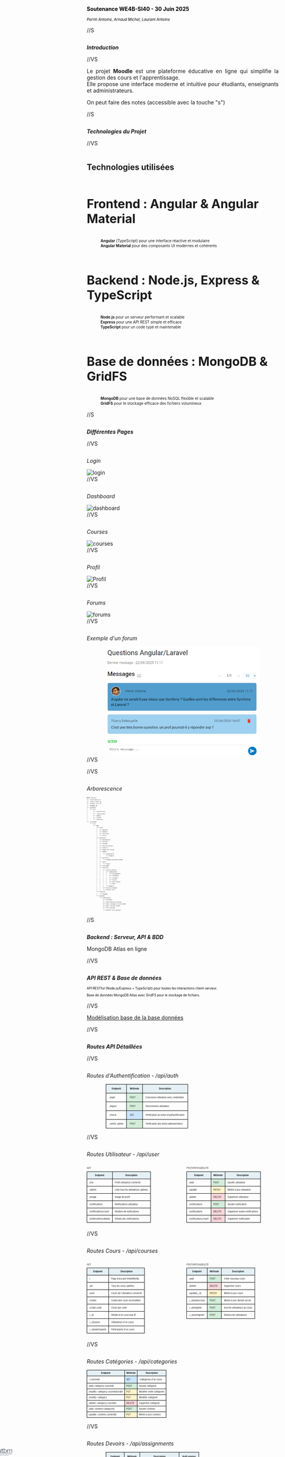 <style>
p {
  text-align: justify;
}
img {
  display: block;
  margin-left: auto;
  margin-right: auto;
  max-width: 100%;
}
h1, h2, h3, h4, h5, h6 {
  text-align: center;
  margin-top: 2em;
  margin-bottom: 1em;
  text-align: initial;
}
ul, ol {
  margin-left: 2em;
  margin-top: 0.2em;   
  margin-bottom: 0.2em;
  padding-top: 0;
  padding-bottom: 0;
}
li {
  margin-top: 0.1em;
  margin-bottom: 0.1em;
  padding-top: 0;
  padding-bottom: 0;
}
table {
  margin-left: auto;
  margin-right: auto;
}
@page {
  @bottom-center {
    content: counter(page);
  }
}
pre, code {
  max-width: 100% !important;
  width: 100% !important;
  display: block;
  box-sizing: border-box;
  font-size: 0.5em;
  line-height: 1.5;
}
</style>
<img src="img/forum_detail.png" alt="forums" style="max-width:0 %; width:0%;">

<!-- -------------------------INTRO------------------------------ -->
<section data-background-image="https://chaelpixserver.ddns.net/filetransfer/data/sy43/moodle.png" style="width: 80%;">
    <br><br><br><br><br><br><br>
    <h4 style="color: black;"> Soutenance WE4B-SI40 - 30 Juin 2025 </h4>
    <p style="font-size: 0.7em; color: black;"> <i>Perrin Antoine, Arnaud Michel, Laurant Antoine </i></p>
</section>

//S

<h5>Introduction</h5>

//VS


Le projet **Moodle** est une plateforme éducative en ligne qui simplifie la gestion des cours et l'apprentissage.  
Elle propose une interface moderne et intuitive pour étudiants, enseignants et administrateurs.


<aside class="notes">
   On peut faire des notes (accessible avec la touche "s")
</aside>

//S

<h5>Technologies du Projet</h5>

//VS

## Technologies utilisées

<h3 style="font-size: 32px">Frontend : Angular & Angular Material</h3>
<ul style="font-size: 0.7em; list-style-type: none; align-items: flex-start; display: flex; flex-direction: column;">
    <li><b>Angular</b> (TypeScript) pour une interface réactive et modulaire</li>
    <li><b>Angular Material</b> pour des composants UI modernes et cohérents</li>
</ul>

<h3 style="font-size: 32px">Backend : Node.js, Express & TypeScript</h3>
<ul style="font-size: 0.7em; list-style-type: none; align-items: flex-start; display: flex; flex-direction: column;">
    <li><b>Node.js</b> pour un serveur performant et scalable</li>
    <li><b>Express</b> pour une API REST simple et efficace</li>
    <li><b>TypeScript</b> pour un code typé et maintenable</li>
</ul>

<h3 style="font-size: 32px">Base de données : MongoDB & GridFS</h3>
<ul style="font-size: 0.7em; list-style-type: none; align-items: flex-start; display: flex; flex-direction: column;">
    <li><b>MongoDB</b> pour une base de données NoSQL flexible et scalable</li>
    <li><b>GridFS</b> pour le stockage efficace des fichiers volumineux</li>
</ul>

//S

<h5>Différentes Pages</h5>

//VS

<h6>Login</h6>
    <img src="https://rapport-si40.arnaudmichel.fr/images/image%20login.png" alt="login" style="max-width: 100%;">
//VS

<h6>Dashboard</h6>
    <img src="https://rapport-si40.arnaudmichel.fr/images/dashboard.png" alt="dashboard" style="max-width: 100%;">
//VS
<h6>Courses</h6>
    <img src="https://rapport-si40.arnaudmichel.fr/images/liste_cours.png" alt="courses" style="max-width: 100%;">
//VS
<h6>Profil</h6>
    <img src="https://rapport-si40.arnaudmichel.fr/images/image%20profile.png" alt="Profil" style="max-width: 100%;">
//VS
<h6>Forums</h6>
    <img src="https://rapport-si40.arnaudmichel.fr/images/forums.png" alt="forums" style="max-width: 100%;">
//VS
<h6>Exemple d'un forum</h6>
    <img src="img/forum_detail.png" alt="forums" style="max-width: 80%; width:80%;">
//VS



//VS

<h6> Arborescence </h6>

```plaintext[1:1,2-4 | 6, 13 | 6-12 | 13 | 16-20 | 21-28, 31, 33, 35-36 | 36-47 | 48-57]
WE4B-Project
├── start-back.sh
├── start-front.sh
├── install-all.sh
├── README.md
├── backend
│   └── src
│       ├── controllers
│       ├── _devscripts
│       ├── models
│       ├── routes
│       └── services
└── frontend
    └── src
        └───app
            ├───core
            │   ├───guards
            │   ├───models
            │   ├───services
            │   └───utils
            ├───features
            │   ├───dashboard
            │   ├───forums
            │   ├───grades
            │   ├───notifications
            │   ├───others
            │   ├───page-not-found
            │   ├───admin
            │   │   └───components
            │   │       └───modals
            │   ├───profile
            │   │   └───change-password-modal
            │   ├───auth
            │   │   └───login
            │   ├───calendar
            │   ├───courses
            │   │   ├───course-detail
            │   │   │   ├───components
            │   │   │   │   ├───assignment
            │   │   │   │   ├───category
            │   │   │   │   ├───content
            │   │   │   │   ├───forum
            │   │   │   │   ├───pdf-viewer
            │   │   │   │   └───post
            │   │   │   └───modals
            │   │   ├───course-element
            │   │   └───course-list
            ├───layouts
            │   └───header
            └───shared
                └───components
                    ├───calendar
                    ├───confirmation-dialog
                    ├───edit-category-title-modal
                    ├───edit-content-modal
                    ├───file-upload
                    └───gridfs-file-upload
```


//S

<h5> Backend : Serveur, API & BDD </h5>

<aside class="notes">
    MongoDB Atlas en ligne
</aside>


//VS

<h5> API REST & Base de données </h5> <!-- (Critère : Intégration BDD) -->

<p style = "color: black; font-size:0.6em">API RESTful (Node.js/Express + TypeScript) pour toutes les interactions client-serveur.</p>
<p style = "color: black; font-size:0.6em">Base de données MongoDB Atlas avec GridFS pour le stockage de fichiers.</p>

//VS

[Modélisation base de la base données](https://rapport-si40.arnaudmichel.fr/modelisationdonnees.html#sch-ma-g-n-ral-de-la-base-de-donn-es)

//VS

<h5>Routes API Détaillées</h5>

//VS

<h6>Routes d'Authentification - /api/auth</h6>

<table class="api-table" style="width: 80%; margin: 0 auto; font-size: 0.4em;">
    <thead>
        <tr style="background-color: rgb(228, 240, 245);">
            <th style="border: 1px solid black; padding: 8px;">Endpoint</th>
            <th style="border: 1px solid black; padding: 8px;">Méthode</th>
            <th style="border: 1px solid black; padding: 8px;">Description</th>
        </tr>
    </thead>
    <tbody>
        <tr>
            <td style="border: 1px solid black; padding: 8px;">/login</td>
            <td style="border: 1px solid black; padding: 8px; background-color: #d4edda;">POST</td>
            <td style="border: 1px solid black; padding: 8px;">Connexion utilisateur avec credentials</td>
        </tr>
        <tr>
            <td style="border: 1px solid black; padding: 8px;">/logout</td>
            <td style="border: 1px solid black; padding: 8px; background-color: #d4edda;">POST</td>
            <td style="border: 1px solid black; padding: 8px;">Déconnexion utilisateur</td>
        </tr>
        <tr>
            <td style="border: 1px solid black; padding: 8px;">/check</td>
            <td style="border: 1px solid black; padding: 8px; background-color: #cce5ff;">GET</td>
            <td style="border: 1px solid black; padding: 8px;">Vérification du token d'authentification</td>
        </tr>
        <tr>
            <td style="border: 1px solid black; padding: 8px;">/verify-admin</td>
            <td style="border: 1px solid black; padding: 8px; background-color: #d4edda;">POST</td>
            <td style="border: 1px solid black; padding: 8px;">Vérification des droits administrateur</td>
        </tr>
    </tbody>
</table>

//VS

<h6>Routes Utilisateur - /api/user</h6>

<div style="display: flex; gap: 20px;">
    <div style="flex: 1;">
        <h6 style="font-size: 0.4em;">GET</h6>
        <table class="api-table" style="width: 100%; font-size: 0.4em;">
            <thead>
                <tr style="background-color: rgb(228, 240, 245);">
                    <th style="border: 1px solid black; padding: 6px;">Endpoint</th>
                    <th style="border: 1px solid black; padding: 6px;">Description</th>
                </tr>
            </thead>
            <tbody>
                <tr>
                    <td style="border: 1px solid black; padding: 6px;">/me</td>
                    <td style="border: 1px solid black; padding: 6px;">Profil utilisateur connecté</td>
                </tr>
                <tr>
                    <td style="border: 1px solid black; padding: 6px;">/admin</td>
                    <td style="border: 1px solid black; padding: 6px;">Liste tous les utilisateurs (admin)</td>
                </tr>
                <tr>
                    <td style="border: 1px solid black; padding: 6px;">/image</td>
                    <td style="border: 1px solid black; padding: 6px;">Image de profil</td>
                </tr>
                <tr>
                    <td style="border: 1px solid black; padding: 6px;">/notifications</td>
                    <td style="border: 1px solid black; padding: 6px;">Notifications utilisateur</td>
                </tr>
                <tr>
                    <td style="border: 1px solid black; padding: 6px;">/notifications/count</td>
                    <td style="border: 1px solid black; padding: 6px;">Nombre de notifications</td>
                </tr>
                <tr>
                    <td style="border: 1px solid black; padding: 6px;">/notifications/details</td>
                    <td style="border: 1px solid black; padding: 6px;">Détails des notifications</td>
                </tr>
            </tbody>
        </table>
    </div>
    <div style="flex: 1;">
        <h6 style="font-size: 0.4em;">POST/PATCH/DELETE</h6>
        <table class="api-table" style="width: 100%; font-size: 0.4em;">
            <thead>
                <tr style="background-color: rgb(228, 240, 245);">
                    <th style="border: 1px solid black; padding: 6px;">Endpoint</th>
                    <th style="border: 1px solid black; padding: 6px;">Méthode</th>
                    <th style="border: 1px solid black; padding: 6px;">Description</th>
                </tr>
            </thead>
            <tbody>
                <tr>
                    <td style="border: 1px solid black; padding: 6px;">/add</td>
                    <td style="border: 1px solid black; padding: 6px; background-color: #d4edda;">POST</td>
                    <td style="border: 1px solid black; padding: 6px;">Ajouter utilisateur</td>
                </tr>
                <tr>
                    <td style="border: 1px solid black; padding: 6px;">/update</td>
                    <td style="border: 1px solid black; padding: 6px; background-color: #fff3cd;">PATCH</td>
                    <td style="border: 1px solid black; padding: 6px;">Mettre à jour utilisateur</td>
                </tr>
                <tr>
                    <td style="border: 1px solid black; padding: 6px;">/delete</td>
                    <td style="border: 1px solid black; padding: 6px; background-color: #f8d7da;">DELETE</td>
                    <td style="border: 1px solid black; padding: 6px;">Supprimer utilisateur</td>
                </tr>
                <tr>
                    <td style="border: 1px solid black; padding: 6px;">/notifications</td>
                    <td style="border: 1px solid black; padding: 6px; background-color: #d4edda;">POST</td>
                    <td style="border: 1px solid black; padding: 6px;">Ajouter notification</td>
                </tr>
                <tr>
                    <td style="border: 1px solid black; padding: 6px;">/notifications</td>
                    <td style="border: 1px solid black; padding: 6px; background-color: #f8d7da;">DELETE</td>
                    <td style="border: 1px solid black; padding: 6px;">Supprimer toutes notifications</td>
                </tr>
                <tr>
                    <td style="border: 1px solid black; padding: 6px;">/notifications/:hash</td>
                    <td style="border: 1px solid black; padding: 6px; background-color: #f8d7da;">DELETE</td>
                    <td style="border: 1px solid black; padding: 6px;">Supprimer notification</td>
                </tr>
            </tbody>
        </table>
    </div>
</div>

//VS

<h6>Routes Cours - /api/courses</h6>

<div style="display: flex; gap: 20px;">
    <div style="flex: 1;">
        <h6 style="font-size: 0.4em;">GET</h6>
        <table class="api-table" style="width: 100%; font-size: 0.4em;">
            <thead>
                <tr style="background-color: rgb(228, 240, 245);">
                    <th style="border: 1px solid black; padding: 6px;">Endpoint</th>
                    <th style="border: 1px solid black; padding: 6px;">Description</th>
                </tr>
            </thead>
            <tbody>
                <tr>
                    <td style="border: 1px solid black; padding: 6px;">/</td>
                    <td style="border: 1px solid black; padding: 6px;">Page d'accueil (HelloWorld)</td>
                </tr>
                <tr>
                    <td style="border: 1px solid black; padding: 6px;">/all</td>
                    <td style="border: 1px solid black; padding: 6px;">Tous les cours (admin)</td>
                </tr>
                <tr>
                    <td style="border: 1px solid black; padding: 6px;">/user</td>
                    <td style="border: 1px solid black; padding: 6px;">Cours de l'utilisateur connecté</td>
                </tr>
                <tr>
                    <td style="border: 1px solid black; padding: 6px;">/codes</td>
                    <td style="border: 1px solid black; padding: 6px;">Codes des cours accessibles</td>
                </tr>
                <tr>
                    <td style="border: 1px solid black; padding: 6px;">/code/:code</td>
                    <td style="border: 1px solid black; padding: 6px;">Cours par code</td>
                </tr>
                <tr>
                    <td style="border: 1px solid black; padding: 6px;">/:_id</td>
                    <td style="border: 1px solid black; padding: 6px;">Détails d'un cours par ID</td>
                </tr>
                <tr>
                    <td style="border: 1px solid black; padding: 6px;">/:_id/users</td>
                    <td style="border: 1px solid black; padding: 6px;">Utilisateurs d'un cours</td>
                </tr>
                <tr>
                    <td style="border: 1px solid black; padding: 6px;">/:_id/participants</td>
                    <td style="border: 1px solid black; padding: 6px;">Participants d'un cours</td>
                </tr>
            </tbody>
        </table>
    </div>
    <div style="flex: 1;">
        <h6 style="font-size: 0.4em;">POST/PATCH/DELETE</h6>
        <table class="api-table" style="width: 100%; font-size: 0.4em;">
            <thead>
                <tr style="background-color: rgb(228, 240, 245);">
                    <th style="border: 1px solid black; padding: 6px;">Endpoint</th>
                    <th style="border: 1px solid black; padding: 6px;">Méthode</th>
                    <th style="border: 1px solid black; padding: 6px;">Description</th>
                </tr>
            </thead>
            <tbody>
                <tr>
                    <td style="border: 1px solid black; padding: 6px;">/add</td>
                    <td style="border: 1px solid black; padding: 6px; background-color: #d4edda;">POST</td>
                    <td style="border: 1px solid black; padding: 6px;">Créer nouveau cours</td>
                </tr>
                <tr>
                    <td style="border: 1px solid black; padding: 6px;">/delete</td>
                    <td style="border: 1px solid black; padding: 6px; background-color: #f8d7da;">DELETE</td>
                    <td style="border: 1px solid black; padding: 6px;">Supprimer cours</td>
                </tr>
                <tr>
                    <td style="border: 1px solid black; padding: 6px;">/update/:_id</td>
                    <td style="border: 1px solid black; padding: 6px; background-color: #fff3cd;">PATCH</td>
                    <td style="border: 1px solid black; padding: 6px;">Mettre à jour cours</td>
                </tr>
                <tr>
                    <td style="border: 1px solid black; padding: 6px;">/:_id/lastaccess</td>
                    <td style="border: 1px solid black; padding: 6px; background-color: #d4edda;">POST</td>
                    <td style="border: 1px solid black; padding: 6px;">Mettre à jour dernier accès</td>
                </tr>
                <tr>
                    <td style="border: 1px solid black; padding: 6px;">/:_id/register</td>
                    <td style="border: 1px solid black; padding: 6px; background-color: #d4edda;">POST</td>
                    <td style="border: 1px solid black; padding: 6px;">Inscrire utilisateurs au cours</td>
                </tr>
                <tr>
                    <td style="border: 1px solid black; padding: 6px;">/:_id/unregister</td>
                    <td style="border: 1px solid black; padding: 6px; background-color: #d4edda;">POST</td>
                    <td style="border: 1px solid black; padding: 6px;">Désinscrire utilisateurs</td>
                </tr>
            </tbody>
        </table>
    </div>
</div>

//VS

<h6>Routes Catégories - /api/categories</h6>

<div style="flex: 1;">
    <table class="api-table" style="width: 100%; font-size: 0.4em;">
        <thead>
            <tr style="background-color: rgb(228, 240, 245);">
                <th style="border: 1px solid black; padding: 4px;">Endpoint</th>
                <th style="border: 1px solid black; padding: 4px;">Méthode</th>
                <th style="border: 1px solid black; padding: 4px;">Description</th>
            </tr>
        </thead>
        <tbody>
            <tr>
                <td style="border: 1px solid black; padding: 6px;">/:courseId</td>
                <td style="border: 1px solid black; padding: 4px; background-color: #cce5ff;">GET</td>
                <td style="border: 1px solid black; padding: 6px;">Catégories d'un cours</td>
            </tr>
            <tr>
                <td style="border: 1px solid black; padding: 4px;">/add-category/:courseId</td>
                <td style="border: 1px solid black; padding: 4px; background-color: #d4edda;">POST</td>
                <td style="border: 1px solid black; padding: 4px;">Ajouter catégorie</td>
            </tr>
            <tr>
                <td style="border: 1px solid black; padding: 4px;">/modify-category/:courseId/order</td>
                <td style="border: 1px solid black; padding: 4px; background-color: #fff3cd;">PUT</td>
                <td style="border: 1px solid black; padding: 4px;">Modifier ordre catégories</td>
            </tr>
            <tr>
                <td style="border: 1px solid black; padding: 4px;">/modify-category</td>
                <td style="border: 1px solid black; padding: 4px; background-color: #fff3cd;">PUT</td>
                <td style="border: 1px solid black; padding: 4px;">Modifier catégorie</td>
            </tr>
            <tr>
                <td style="border: 1px solid black; padding: 4px;">/delete-category/:courseId</td>
                <td style="border: 1px solid black; padding: 4px; background-color: #f8d7da;">DELETE</td>
                <td style="border: 1px solid black; padding: 4px;">Supprimer catégorie</td>
            </tr>
            <tr>
                <td style="border: 1px solid black; padding: 4px;">/add-content/:categoryId</td>
                <td style="border: 1px solid black; padding: 4px; background-color: #d4edda;">POST</td>
                <td style="border: 1px solid black; padding: 4px;">Ajouter contenu</td>
            </tr>
            <tr>
                <td style="border: 1px solid black; padding: 4px;">/update-content/:contentId</td>
                <td style="border: 1px solid black; padding: 4px; background-color: #fff3cd;">PUT</td>
                <td style="border: 1px solid black; padding: 4px;">Mettre à jour contenu</td>
            </tr>
        </tbody>
    </table>
</div>

//VS

<h6>Routes Devoirs - /api/assignments</h6>

<table class="api-table" style="width: 80%; margin: 0 auto; font-size: 0.4em;">
    <thead>
        <tr style="background-color: rgb(228, 240, 245);">
            <th style="border: 1px solid black; padding: 8px;">Endpoint</th>
            <th style="border: 1px solid black; padding: 8px;">Méthode</th>
            <th style="border: 1px solid black; padding: 8px;">Description</th>
            <th style="border: 1px solid black; padding: 8px;">Auth requise</th>
        </tr>
    </thead>
    <tbody>
        <tr>
            <td style="border: 1px solid black; padding: 8px;">/</td>
            <td style="border: 1px solid black; padding: 8px; background-color: #cce5ff;">GET</td>
            <td style="border: 1px solid black; padding: 8px;">Obtenir tous les devoirs</td>
            <td style="border: 1px solid black; padding: 8px;">Non</td>
        </tr>
        <tr>
            <td style="border: 1px solid black; padding: 8px;">/:id</td>
            <td style="border: 1px solid black; padding: 8px; background-color: #cce5ff;">GET</td>
            <td style="border: 1px solid black; padding: 8px;">Obtenir devoir par ID</td>
            <td style="border: 1px solid black; padding: 8px;">Non</td>
        </tr>
        <tr>
            <td style="border: 1px solid black; padding: 8px;">/content/:id</td>
            <td style="border: 1px solid black; padding: 8px; background-color: #cce5ff;">GET</td>
            <td style="border: 1px solid black; padding: 8px;">Obtenir devoir par ID de contenu</td>
            <td style="border: 1px solid black; padding: 8px;">Non</td>
        </tr>
        <tr>
            <td style="border: 1px solid black; padding: 8px;">/</td>
            <td style="border: 1px solid black; padding: 8px; background-color: #d4edda;">POST</td>
            <td style="border: 1px solid black; padding: 8px;">Créer nouveau devoir</td>
            <td style="border: 1px solid black; padding: 8px;">Oui</td>
        </tr>
        <tr>
            <td style="border: 1px solid black; padding: 8px;">/:id</td>
            <td style="border: 1px solid black; padding: 8px; background-color: #fff3cd;">PUT</td>
            <td style="border: 1px solid black; padding: 8px;">Mettre à jour devoir</td>
            <td style="border: 1px solid black; padding: 8px;">Oui</td>
        </tr>
        <tr>
            <td style="border: 1px solid black; padding: 8px;">/:id</td>
            <td style="border: 1px solid black; padding: 8px; background-color: #f8d7da;">DELETE</td>
            <td style="border: 1px solid black; padding: 8px;">Supprimer devoir</td>
            <td style="border: 1px solid black; padding: 8px;">Oui</td>
        </tr>
    </tbody>
</table>

//VS

<h6>Routes Soumissions - /api/user-assignments</h6>

<table class="api-table" style="width: 90%; margin: 0 auto; font-size: 0.4em;">
    <thead>
        <tr style="background-color: rgb(228, 240, 245);">
            <th style="border: 1px solid black; padding: 6px;">Endpoint</th>
            <th style="border: 1px solid black; padding: 6px;">Méthode</th>
            <th style="border: 1px solid black; padding: 6px;">Description</th>
        </tr>
    </thead>
    <tbody>
        <tr>
            <td style="border: 1px solid black; padding: 6px;">/add-to-students</td>
            <td style="border: 1px solid black; padding: 6px; background-color: #d4edda;">POST</td>
            <td style="border: 1px solid black; padding: 6px;">Ajouter devoir à tous les étudiants d'un cours</td>
        </tr>
        <tr>
            <td style="border: 1px solid black; padding: 6px;">/student-assignment/:courseId/:assignmentId</td>
            <td style="border: 1px solid black; padding: 6px; background-color: #cce5ff;">GET</td>
            <td style="border: 1px solid black; padding: 6px;">Obtenir devoir d'un étudiant spécifique</td>
        </tr>
        <tr>
            <td style="border: 1px solid black; padding: 6px;">/all-students/:courseId/:assignmentId</td>
            <td style="border: 1px solid black; padding: 6px; background-color: #cce5ff;">GET</td>
            <td style="border: 1px solid black; padding: 6px;">Obtenir tous les devoirs des étudiants</td>
        </tr>
        <tr>
            <td style="border: 1px solid black; padding: 6px;">/update/:courseId/:assignmentId/:studentIne</td>
            <td style="border: 1px solid black; padding: 6px; background-color: #fff3cd;">PUT</td>
            <td style="border: 1px solid black; padding: 6px;">Mettre à jour soumission d'un étudiant</td>
        </tr>
        <tr>
            <td style="border: 1px solid black; padding: 6px;">/grades</td>
            <td style="border: 1px solid black; padding: 6px; background-color: #cce5ff;">GET</td>
            <td style="border: 1px solid black; padding: 6px;">Obtenir toutes les notes d'un étudiant</td>
        </tr>
    </tbody>
</table>

//VS

<h6>Routes Fichiers - /api/files</h6>

<div style="display: flex; gap: 20px; font-size: 0.8em;">
    <div style="flex: 1;">
        <h6 style="font-size: 0.6em;">GET</h6>
        <table class="api-table" style="width: 100%; font-size: 0.6em;">
            <thead>
                <tr style="background-color: rgb(228, 240, 245);">
                    <th style="border: 1px solid black; padding: 6px;">Endpoint</th>
                    <th style="border: 1px solid black; padding: 6px;">Description</th>
                </tr>
            </thead>
            <tbody>
                <tr>
                    <td style="border: 1px solid black; padding: 6px;">/</td>
                    <td style="border: 1px solid black; padding: 6px;">Lister fichiers avec filtres</td>
                </tr>
                <tr>
                    <td style="border: 1px solid black; padding: 6px;">/:fileId</td>
                    <td style="border: 1px solid black; padding: 6px;">Télécharger fichier par ID</td>
                </tr>
                <tr>
                    <td style="border: 1px solid black; padding: 6px;">/:fileId/metadata</td>
                    <td style="border: 1px solid black; padding: 6px;">Métadonnées d'un fichier</td>
                </tr>
                <tr>
                    <td style="border: 1px solid black; padding: 6px;">/admin/stats</td>
                    <td style="border: 1px solid black; padding: 6px;">Statistiques de stockage (admin)</td>
                </tr>
            </tbody>
        </table>
    </div>
    <div style="flex: 1;">
        <h6 style="font-size: 0.6em;">POST/PUT/DELETE</h6>
        <table class="api-table" style="width: 100%; font-size: 0.6em;">
            <thead>
                <tr style="background-color: rgb(228, 240, 245);">
                    <th style="border: 1px solid black; padding: 6px;">Endpoint</th>
                    <th style="border: 1px solid black; padding: 6px;">Méthode</th>
                    <th style="border: 1px solid black; padding: 6px;">Description</th>
                </tr>
            </thead>
            <tbody>
                <tr>
                    <td style="border: 1px solid black; padding: 6px;">/upload</td>
                    <td style="border: 1px solid black; padding: 6px; background-color: #d4edda;">POST</td>
                    <td style="border: 1px solid black; padding: 6px;">Upload fichiers (max 5)</td>
                </tr>
                <tr>
                    <td style="border: 1px solid black; padding: 6px;">/:fileId</td>
                    <td style="border: 1px solid black; padding: 6px; background-color: #f8d7da;">DELETE</td>
                    <td style="border: 1px solid black; padding: 6px;">Supprimer fichier</td>
                </tr>
                <tr>
                    <td style="border: 1px solid black; padding: 6px;">/:fileId/metadata</td>
                    <td style="border: 1px solid black; padding: 6px; background-color: #fff3cd;">PUT</td>
                    <td style="border: 1px solid black; padding: 6px;">Mettre à jour métadonnées</td>
                </tr>
            </tbody>
        </table>
    </div>
</div>

//VS

<h6>Routes Forum - /api/forum</h6>

<table class="api-table" style="width: 80%; margin: 0 auto; font-size: 0.4em;">
    <thead>
        <tr style="background-color: rgb(228, 240, 245);">
            <th style="border: 1px solid black; padding: 8px;">Endpoint</th>
            <th style="border: 1px solid black; padding: 8px;">Méthode</th>
            <th style="border: 1px solid black; padding: 8px;">Description</th>
        </tr>
    </thead>
    <tbody>
        <tr>
            <td style="border: 1px solid black; padding: 8px;">/</td>
            <td style="border: 1px solid black; padding: 8px; background-color: #cce5ff;">GET</td>
            <td style="border: 1px solid black; padding: 8px;">Obtenir tous les forums</td>
        </tr>
        <tr>
            <td style="border: 1px solid black; padding: 8px;">/:id/messages</td>
            <td style="border: 1px solid black; padding: 8px; background-color: #cce5ff;">GET</td>
            <td style="border: 1px solid black; padding: 8px;">Messages d'un forum</td>
        </tr>
        <tr>
            <td style="border: 1px solid black; padding: 8px;">/:id/messages/details</td>
            <td style="border: 1px solid black; padding: 8px; background-color: #cce5ff;">GET</td>
            <td style="border: 1px solid black; padding: 8px;">Messages avec détails utilisateur</td>
        </tr>
        <tr>
            <td style="border: 1px solid black; padding: 8px;">/</td>
            <td style="border: 1px solid black; padding: 8px; background-color: #d4edda;">POST</td>
            <td style="border: 1px solid black; padding: 8px;">Créer nouveau forum</td>
        </tr>
        <tr>
            <td style="border: 1px solid black; padding: 8px;">/:id/message</td>
            <td style="border: 1px solid black; padding: 8px; background-color: #d4edda;">POST</td>
            <td style="border: 1px solid black; padding: 8px;">Ajouter message au forum</td>
        </tr>
        <tr>
            <td style="border: 1px solid black; padding: 8px;">/:id</td>
            <td style="border: 1px solid black; padding: 8px; background-color: #f8d7da;">DELETE</td>
            <td style="border: 1px solid black; padding: 8px;">Supprimer forum</td>
        </tr>
        <tr>
            <td style="border: 1px solid black; padding: 8px;">/:id/message/:messageId</td>
            <td style="border: 1px solid black; padding: 8px; background-color: #f8d7da;">DELETE</td>
            <td style="border: 1px solid black; padding: 8px;">Supprimer message du forum</td>
        </tr>
    </tbody>
</table>

//VS

<h6>Routes Classement - /api/leaderboard</h6>

<table class="api-table" style="width: 60%; margin: 0 auto; font-size: 0.6em;">
    <thead>
        <tr style="background-color: rgb(228, 240, 245);">
            <th style="border: 1px solid black; padding: 8px;">Endpoint</th>
            <th style="border: 1px solid black; padding: 8px;">Méthode</th>
            <th style="border: 1px solid black; padding: 8px;">Description</th>
        </tr>
    </thead>
    <tbody>
        <tr>
            <td style="border: 1px solid black; padding: 8px;">/</td>
            <td style="border: 1px solid black; padding: 8px; background-color: #cce5ff;">GET</td>
            <td style="border: 1px solid black; padding: 8px;">Obtenir le classement général</td>
        </tr>
        <tr>
            <td style="border: 1px solid black; padding: 8px;">/add-score</td>
            <td style="border: 1px solid black; padding: 8px; background-color: #d4edda;">POST</td>
            <td style="border: 1px solid black; padding: 8px;">Ajouter score au classement</td>
        </tr>
    </tbody>
</table>

//VS

<h5> Interfaces Typescript</h5>
<style>
    body > div > div.slides > section.stack.present > section.present > pre:nth-child(3) {
        background:#ffffff;
        width:fit-content();
    }
</style>

```typescript
// Embedded
export interface UserAssignment {
    _id: string; // _id of the assignment
  attempts: number; // number of attempts
  status: string; // evaluation status
  submissionFile?: string; // submission file
  submissionDate?: Date; // submission date
  comment?: string; // comment
  grade?: number; // grade
}
```
```typescript

// Embedded
export interface UserCourseAccess {
    code: string; // code du cours
  _id: string; // _id du cours
  lastAccess: Date;
  assignments?: UserAssignment[]; // assignments for this course
}

// Embedded
export interface UserNotification {
    _id: string | ObjectId;
    read: boolean;
}
```
```typescript
export interface User {
  ine: string;
  email: string;
  name: string;
  firstname: string;
  role: string; // S: Student, T: Teacher, A: Admin, B: Admin & Teacher
  imgb64?: string;
  password?: string;
  department?: string;
  promo?: string;
  biography?: string;
  courses?: UserCourseAccess[];
  _id?: string;
  notifications?: UserNotification[];
}

```

```typescript
// Embedded
export interface ForumMessage {
    _id?: string | ObjectId;
    author_id: string | ObjectId;
    date: string;
    text: string;
}

export interface ForumThread {
    _id?: string | ObjectId;
    title: string;
    date: Date;
    OP_id: string | ObjectId; // Original Poster
    code: string; // 'Global' ou code d'UE spécifique
    messages: ForumMessage[];
    last_message_date: Date;
    last_message_author_id: string | ObjectId;
}
```

<img src="img/Utbm.svg" alt="UTBM Logo" style="position: absolute; bottom: 0; left: 0; width: 64px; margin: -10px 0 0 -32px;">
